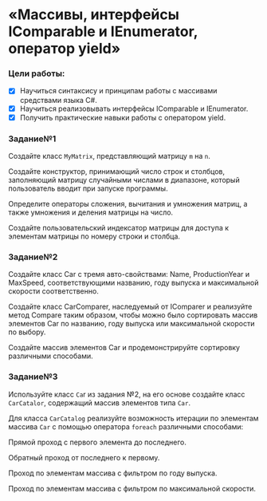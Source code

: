 # «Массивы, интерфейсы IComparable<T> и IEnumerator<T>, оператор yield»

### Цели работы:
- [x] Научиться синтаксису и принципам работы с массивами средствами языка C#.
- [x] Научиться реализовывать интерфейсы IComparable<T> и IEnumerator<T>.
- [x] Получить практические навыки работы с оператором yield.

### Задание№1
Создайте класс `MyMatrix`, представляющий матрицу `m` на `n`.

Создайте конструктор, принимающий число строк и столбцов, заполняющий матрицу случайными числами в диапазоне, который пользователь вводит при запуске программы.

Определите операторы сложения, вычитания и умножения  матриц, а также умножения и деления матрицы на число.

Создайте пользовательский индексатор матрицы для доступа к элементам матрицы по номеру строки и столбца.

### Задание№2
Создайте класс Car с тремя авто-свойствами: Name, ProductionYear и MaxSpeed, соответствующими названию, году выпуска и максимальной скорости соответственно.

Создайте класс CarComparer, наследуемый от IComparer<Car> и реализуйте метод Compare таким образом, чтобы можно было сортировать массив элементов Car по названию, году выпуска или максимальной скорости по выбору.

Создайте массив элементов Car и продемонстрируйте сортировку различными способами.

### Задание№3
Используйте класс `Ca`r из задания №2, на его основе создайте класс `CarCatalor`, содержащий массив элементов типа `Car`. 

Для класса `CarCatalog` реализуйте возможность итерации по элементам массива `Car` с помощью оператора `foreach` различными способами: 

Прямой проход с первого элемента до последнего.

Обратный проход от последнего к первому.

Проход по элементам массива с фильтром по году выпуска.

Проход по элементам массива с фильтром по максимальной скорости.

